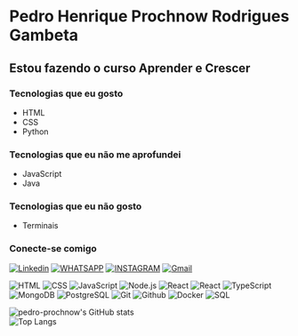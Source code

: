 # Pedro Henrique Prochnow Rodrigues Gambeta

## Estou fazendo o curso Aprender e Crescer

### Tecnologias que eu gosto

- HTML
- CSS
- Python

### Tecnologias que eu não me aprofundei

- JavaScript
- Java
 
 ### Tecnologias que eu não gosto

  - Terminais


### Conecte-se comigo

[![Linkedin](https://img.shields.io/badge/LinkedIn-0077B5?style=for-the-badge&logo=linkedin&logoColor=white)](https://www.linkedin.com/in/pedro-henrique-prochnow)
[![WHATSAPP](https://img.shields.io/badge/WhatsApp-25D366?style=for-the-badge&logo=whatsapp&logoColor=white)](https://web.whatsapp.com/+554699223623)
[![INSTAGRAM](https://img.shields.io/badge/Instagram-E4405F?style=for-the-badge&logo=instagram&logoColor=white)](https://www.instagram.com/pedro_prochnow/)
[![Gmail](https://img.shields.io/badge/Gmail-fff?style=for-the-badge&logo=Gmail&logoColor=e71c18)](mailto:pedrohenriqueprochnow@gmail.com)


![HTML](https://img.shields.io/badge/-HTML-333333?style=flat&logo=HTML5)
![CSS](https://img.shields.io/badge/-CSS-333333?style=flat&logo=CSS3&logoColor=1572B6)
![JavaScript](https://img.shields.io/badge/-JavaScript-333333?style=flat&logo=javascript)
![Node.js](https://img.shields.io/badge/-Node.js-333333?style=flat&logo=node.js)
![React](https://img.shields.io/badge/-React-333333?style=flat&logo=react)
![React](https://img.shields.io/badge/-React%20Native-333333?style=flat&logo=react)
![TypeScript](https://img.shields.io/badge/-TypeScript-333333?style=flat&logo=typescript&logoColor=2D79C7)
![MongoDB](https://img.shields.io/badge/-MongoDB-333333?style=flat&logo=mongodb)
![PostgreSQL](https://img.shields.io/badge/-PostgreSQL-333333?style=flat&logo=postgresql)
![Git](https://img.shields.io/badge/-Git-333333?style=flat&logo=Git&logoColor=f05033)
![Github](https://img.shields.io/badge/-Github-333333?style=flat&logo=Github&logoColor=000000)
![Docker](https://img.shields.io/badge/-Docker-333333?style=flat&logo=Docker&logoColor=2496ed)
![SQL](https://img.shields.io/badge/-SQL-333333?style=flat&logo=SQl&logoColor=2496ed)

![pedro-prochnow's GitHub stats](https://github-readme-stats.vercel.app/api?username=Pedro-Prochnow&show_icons=true&theme=github_dark_dimmed)  
![Top Langs](https://github-readme-stats.vercel.app/api/top-langs/?username=Pedro-Prochnow&layout=compact&theme=github_dark_dimmed)

